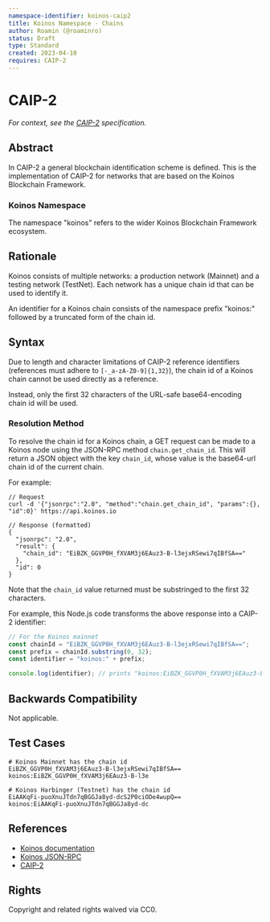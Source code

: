 ```yaml
---
namespace-identifier: koinos-caip2
title: Koinos Namespace - Chains
author: Roamin (@roaminro)
status: Draft
type: Standard
created: 2023-04-10
requires: CAIP-2
---
```


# CAIP-2

*For context, see the [CAIP-2](https://github.com/ChainAgnostic/CAIPs/blob/master/CAIPs/caip-2.md) specification.*

## Abstract

In CAIP-2 a general blockchain identification scheme is defined. This is the
implementation of CAIP-2 for networks that are based on the Koinos Blockchain Framework.

### Koinos Namespace

The namespace "koinos" refers to the wider Koinos Blockchain Framework ecosystem.

## Rationale

Koinos consists of multiple networks: a production network (Mainnet) and a
testing network (TestNet). Each network has
a unique chain id that can be used to identify it.

An identifier for a Koinos chain consists of the namespace prefix "koinos:"
followed by a truncated form of the chain id.

## Syntax

Due to length and character limitations of CAIP-2 reference identifiers
(references must adhere to `[-_a-zA-Z0-9]{1,32}`), the chain id of a Koinos chain cannot be used
directly as a reference.

Instead, only the first 32 characters of the URL-safe base64-encoding chain id will be used.

### Resolution Method

To resolve the chain id for a Koinos chain, a GET request can be
made to a Koinos node using the JSON-RPC method `chain.get_chain_id`. This will return
a JSON object with the key `chain_id`, whose value is the base64-url chain id of the current chain.

For example:

```jsonc
// Request
curl -d '{"jsonrpc":"2.0", "method":"chain.get_chain_id", "params":{}, "id":0}' https://api.koinos.io

// Response (formatted)
{
  "jsonrpc": "2.0",
  "result": {
    "chain_id": "EiBZK_GGVP0H_fXVAM3j6EAuz3-B-l3ejxRSewi7qIBfSA=="
  },
  "id": 0
}
```

Note that the `chain_id` value returned must be substringed to the first 32 characters.

For example, this Node.js code transforms the above response into a CAIP-2 identifier:

```javascript
// For the Koinos mainnet
const chainId = "EiBZK_GGVP0H_fXVAM3j6EAuz3-B-l3ejxRSewi7qIBfSA==";
const prefix = chainId.substring(0, 32);
const identifier = "koinos:" + prefix;

console.log(identifier); // prints "koinos:EiBZK_GGVP0H_fXVAM3j6EAuz3-B-l3e"

```

## Backwards Compatibility

Not applicable.

## Test Cases

```
# Koinos Mainnet has the chain id
EiBZK_GGVP0H_fXVAM3j6EAuz3-B-l3ejxRSewi7qIBfSA==
koinos:EiBZK_GGVP0H_fXVAM3j6EAuz3-B-l3e

# Koinos Harbinger (Testnet) has the chain id
EiAAKqFi-puoXnuJTdn7qBGGJa8yd-dcS2P0ciODe4wupQ==
koinos:EiAAKqFi-puoXnuJTdn7qBGGJa8yd-dc
```

## References

- [Koinos documentation](https://docs.koinos.io/)
- [Koinos JSON-RPC](https://docs.koinos.io/rpc/json-rpc.html)
- [CAIP-2](https://github.com/ChainAgnostic/CAIPs/blob/master/CAIPs/caip-2.md)

## Rights

Copyright and related rights waived via CC0.

